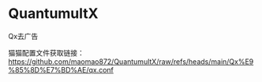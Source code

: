 # QuantumultX
Qx去广告

猫猫配置文件获取链接：https://github.com/maomao872/QuantumultX/raw/refs/heads/main/Qx%E9%85%8D%E7%BD%AE/qx.conf
